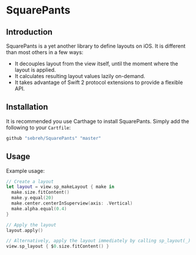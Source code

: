 # SquarePants

## Introduction
SquarePants is a yet another library to define layouts on iOS. It is different than most others in a few ways:

- It decouples layout from the view itself, until the moment where the layout is applied.
- It calculates resulting layout values lazily on-demand.
- It takes advantage of Swift 2 protocol extensions to provide a flexible API.

## Installation

It is recommended you use Carthage to install SquarePants. Simply add the following to your `Cartfile`:

```ruby
github "sebreh/SquarePants" "master"
```

## Usage

Example usage:

```swift
// Create a layout
let layout = view.sp_makeLayout { make in
  make.size.fitContent()
  make.y.equal(20)
  make.center.centerInSuperview(axis: .Vertical)
  make.alpha.equal(0.4)
}

// Apply the layout
layout.apply()

// Alternatively, apply the layout immediately by calling sp_layout(_)
view.sp_layout { $0.size.fitContent() }
```